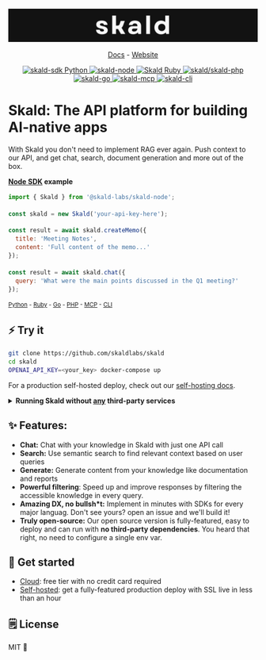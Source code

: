 ![Skald banner](./readme-assets/skald-banner.png)

<p align="center">
  <a href="https://docs.useskald.com/">Docs</a> - <a href="https://useskald.com">Website</a> 
</p>

<p align="center">
    <a href="https://pypi.org/project/skald-sdk/">
        <img src="https://img.shields.io/badge/pypi-v.0.1.0-blue" alt="skald-sdk Python">
    </a>
    <a href="https://www.npmjs.com/package/@skald-labs/skald-node">
        <img src="https://img.shields.io/badge/npm-v.0.1.3-blue" alt="skald-node">
    </a>
    <a href="https://rubygems.org/gems/skald">
        <img src="https://img.shields.io/badge/gem-v.0.1.0-blue" alt="Skald Ruby">
    </a>
    <a href="https://packagist.org/packages/skald/skald-php">
        <img src="https://img.shields.io/badge/composer-v.1.0.2-blue" alt="skald/skald-php">
    </a>
    <a href="https://github.com/skaldlabs/skald-go">
        <img src="https://img.shields.io/badge/go-v.0.1.0-blue" alt="skald-go">
    </a>
    <a href="https://github.com/skaldlabs/skald-mcp">
        <img src="https://img.shields.io/badge/mcp-v.0.1.0-blue" alt="skald-mcp">
    </a>
    <a href="https://www.npmjs.com/package/@skald-labs/cli">
        <img src="https://img.shields.io/badge/cli-v.0.1.3-blue" alt="skald-cli">
    </a>
</p>

# Skald: The API platform for building AI-native apps

With Skald you don't need to implement RAG ever again. Push context to our API, and get chat, search, document generation and more out of the box.

**[Node SDK](https://github.com/skaldlabs/skald-node) example**

```js
import { Skald } from '@skald-labs/skald-node';

const skald = new Skald('your-api-key-here');

const result = await skald.createMemo({
  title: 'Meeting Notes',
  content: 'Full content of the memo...'
});

const result = await skald.chat({
  query: 'What were the main points discussed in the Q1 meeting?'
});
```

<small>[Python](https://docs.useskald.com/docs/sdks/python#usage) - [Ruby](https://docs.useskald.com/docs/sdks/ruby#usage) - [Go](https://docs.useskald.com/docs/sdks/go#usage) - [PHP](https://docs.useskald.com/docs/sdks/php#quick-start) - [MCP](https://docs.useskald.com/docs/sdks/mcp) - [CLI](https://docs.useskald.com/docs/sdks/cli)</small>

## ⚡ Try it

```sh
git clone https://github.com/skaldlabs/skald
cd skald
OPENAI_API_KEY=<your_key> docker-compose up
```

For a production self-hosted deploy, check out our [self-hosting docs](https://docs.useskald.com/docs/self-host/intro).

<details>
<summary>
<b>Running Skald without <u>any</u> third-party services</b>
</summary>
<br>

You can deploy Skald without **any** third-party dependencies (including OpenAI), but that will require hosting your own LLM and using a local embeddings model. If you run `docker-compose up` without any vars at all we'll run a tiny Qwen model locally so you can test this, but due to the model size
answers may be of low quality. You should self-host a larger model yourself for better results.

</details>

## ✨ Features:

* **Chat:** Chat with your knowledge in Skald with just one API call
* **Search:** Use semantic search to find relevant context based on user queries
* **Generate:** Generate content from your knowledge like documentation and reports
* **Powerful filtering**: Speed up and improve responses by filtering the accessible knowledge in every query.
* **Amazing DX, no bullsh*t:** Implement in minutes with SDKs for every major languag. Don't see yours? open an issue and we'll build it!
* **Truly open-source:** Our open source version is fully-featured, easy to deploy and can run with **no third-party dependencies**. You heard that right, no need to configure a single env var.

## 🚀 Get started

* [Cloud](https://useskald.com): free tier with no credit card required
* [Self-hosted](https://docs.useskald.com/docs/self-host/intro): get a fully-featured production deploy with SSL live in less than an hour

## 🗒️ License

MIT 🤸

